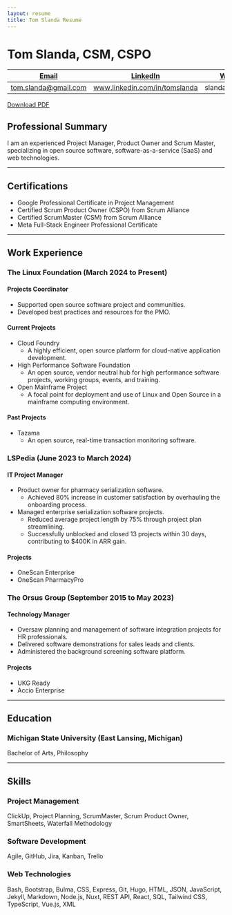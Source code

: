 ```yaml
---
layout: resume
title: Tom Slanda Resume
---
```

# Tom Slanda, CSM, CSPO

| [Email](mailto:tom.slanda@gmail.com) | [LinkedIn](https://www.linkedin.com/in/tomslanda) | [Website](https://slandath.github.io) |
| ------------------------------------ | ------------------------------------------------- | ------------------------------------- |
| tom.slanda@gmail.com | www.linkedin.com/in/tomslanda | slandath.github.io |   
   
[Download PDF](./files/Tom%20Slanda%20Resume.pdf)

## Professional Summary

I am an experienced Project Manager, Product Owner and Scrum Master, specializing in open source software, software-as-a-service (SaaS) and web technologies.

---

## Certifications

* Google Professional Certificate in Project Management
* Certified Scrum Product Owner (CSPO) from Scrum Alliance
* Certified ScrumMaster (CSM) from Scrum Alliance
* Meta Full-Stack Engineer Professional Certificate

---

## Work Experience

### **The Linux Foundation** (March 2024 to Present)

#### Projects Coordinator

* Supported open source software project and communities.
* Developed best practices and resources for the PMO.

#### Current Projects

* Cloud Foundry
  * A highly efficient, open source platform for cloud-native application development.
* High Performance Software Foundation
  * An open source, vendor neutral hub for high performance software projects, working groups, events, and training.
* Open Mainframe Project
  * A focal point for deployment and use of Linux and Open Source in a mainframe computing environment.

#### Past Projects

* Tazama
  * An open source, real-time transaction monitoring software.

### **LSPedia** (June 2023 to March 2024)

#### IT Project Manager

* Product owner for pharmacy serialization software.
  * Achieved 80% increase in customer satisfaction by overhauling the onboarding process.
* Managed enterprise serialization software projects.
  * Reduced average project length by 75% through project plan streamlining.
  * Successfully unblocked and closed 13 projects within 30 days, contributing to $400K in ARR gain.

#### Projects
* OneScan Enterprise
* OneScan PharmacyPro

### **The Orsus Group** (September 2015 to May 2023)

#### Technology Manager

* Oversaw planning and management of software integration projects for HR professionals.
* Delivered software demonstrations for sales leads and clients.
* Administered the background screening software platform.

#### Projects

* UKG Ready
* Accio Enterprise

---

## Education

### **Michigan State University** (East Lansing, Michigan)

Bachelor of Arts, Philosophy

---

## Skills

### **Project Management**

ClickUp, Project Planning, ScrumMaster, Scrum Product Owner, SmartSheets, Waterfall Methodology

### **Software Development**

Agile, GitHub, Jira, Kanban, Trello

### **Web Technologies**

Bash, Bootstrap, Bulma, CSS, Express, Git, Hugo, HTML, JSON, JavaScript, Jekyll, Markdown, Node.js, Nuxt, REST API, React, SQL, Tailwind CSS, TypeScript, Vue.js, XML
